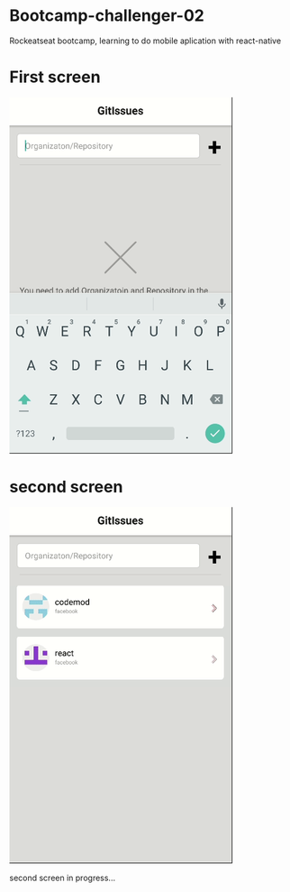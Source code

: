 # Bootcamp-challenger-02
Rockeatseat bootcamp, learning to do mobile aplication with react-native

# First screen
![](src/img/assets/screen01.gif)
# second screen
![](src/img/assets/screen02.gif)

second screen in progress...